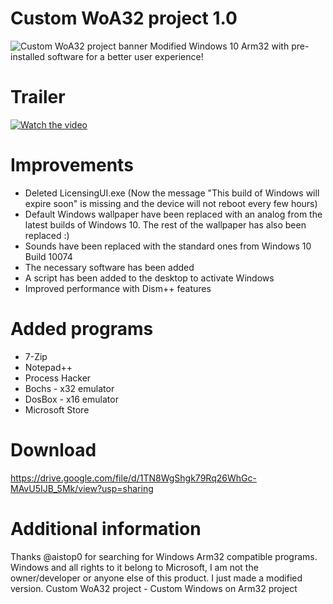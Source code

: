 # Custom WoA32 project 1.0
![Custom WoA32 project banner](https://github.com/TechnoLoshara/Custom-WoA32-project/assets/157511507/7d8d7298-ec30-47e4-8390-ee1e6380f9f9)
Modified Windows 10 Arm32 with pre-installed software for a better user experience!
# Trailer
[![Watch the video](https://img.youtube.com/vi/wQ2IO1wPI20/maxresdefault.jpg)](https://youtu.be/wQ2IO1wPI20)
# Improvements
- Deleted LicensingUI.exe (Now the message "This build of Windows will expire soon" is missing and the device will not reboot every few hours)
- Default Windows wallpaper have been replaced with an analog from the latest builds of Windows 10. The rest of the wallpaper has also been replaced :)
- Sounds have been replaced with the standard ones from Windows 10 Build 10074
- The necessary software has been added
- A script has been added to the desktop to activate Windows
- Improved performance with Dism++ features
# Added programs
- 7-Zip
- Notepad++
- Process Hacker
- Bochs - x32 emulator
- DosBox - x16 emulator
- Microsoft Store
# Download
https://drive.google.com/file/d/1TN8WgShgk79Rq26WhGc-MAvU5IJB_5Mk/view?usp=sharing
# Additional information
Thanks @aistop0 for searching for Windows Arm32 compatible programs.
Windows and all rights to it belong to Microsoft, I am not the owner/developer or anyone else of this product. I just made a modified version.
Custom WoA32 project - Custom Windows on Arm32 project
